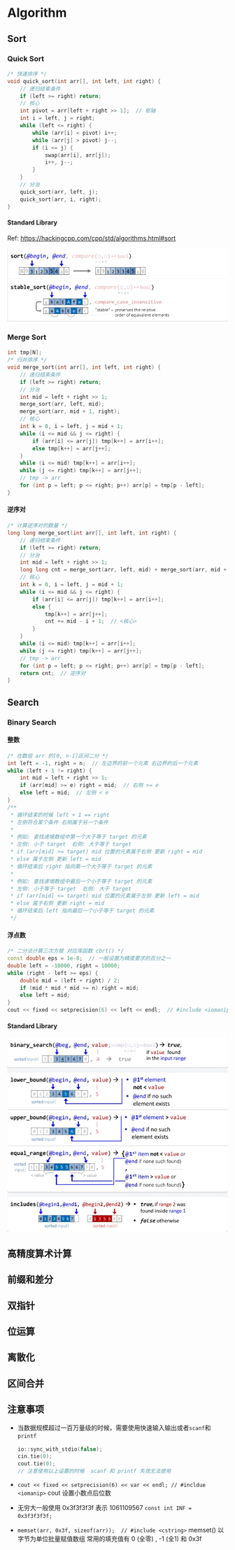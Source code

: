 # Algorithm

## Sort

### Quick Sort

```c++
/* 快速排序 */
void quick_sort(int arr[], int left, int right) {
    // 递归结束条件
    if (left >= right) return;
    // 核心
    int pivot = arr[left + right >> 1];  // 枢轴
    int i = left, j = right;
    while (left <= right) {
        while (arr[i] < pivot) i++;
        while (arr[j] > pivot) j--;
        if (i <= j) {
            swap(arr[i], arr[j]);
            i++, j--;
        }
    }
    // 分治
    quick_sort(arr, left, j);
    quick_sort(arr, i, right);
}
```

#### Standard Library

Ref: https://hackingcpp.com/cpp/std/algorithms.html#sort

![image.png](https://raw.githubusercontent.com/jiaahui/Pictures/main/sort.webp)

### Merge Sort

```c++
int tmp[N];
/* 归并排序 */
void merge_sort(int arr[], int left, int right) {
    // 递归结束条件
    if (left >= right) return;
    // 分治
    int mid = left + right >> 1;
    merge_sort(arr, left, mid);
    merge_sort(arr, mid + 1, right);
    // 核心
    int k = 0, i = left, j = mid + 1;
    while (i <= mid && j <= right) {
        if (arr[i] <= arr[j]) tmp[k++] = arr[i++];
        else tmp[k++] = arr[j++];
    }
    while (i <= mid) tmp[k++] = arr[i++];
    while (j <= right) tmp[k++] = arr[j++];
    // tmp -> arr
    for (int p = left; p <= right; p++) arr[p] = tmp[p - left];
}
```

#### 逆序对

```c++
/* 计算逆序对的数量 */
long long merge_sort(int arr[], int left, int right) {
    // 递归结束条件
    if (left >= right) return;
    // 分治
    int mid = left + right >> 1;
    long long cnt = merge_sort(arr, left, mid) + merge_sort(arr, mid + 1, right);  // 递归
    // 核心
    int k = 0, i = left, j = mid + 1;
    while (i <= mid && j <= right) {
        if (arr[i] <= arr[j]) tmp[k++] = arr[i++];
        else {
            tmp[k++] = arr[j++];
            cnt += mid - i + 1;  // <核心>
        }
    }
    while (i <= mid) tmp[k++] = arr[i++];
    while (j <= right) tmp[k++] = arr[j++];
    // tmp -> arr
    for (int p = left; p <= right; p++) arr[p] = tmp[p - left];
    return cnt;  // 逆序对
}
```



## Search

### Binary Search

#### 整数

```c++
/* 在数组 arr 的[0, n-1]区间二分 */
int left = -1, right = n;  // 左边界的前一个元素 右边界的后一个元素
while (left + 1 != right) {
    int mid = left + right >> 1;
    if (arr[mid] >= e) right = mid;  // 右侧 >= e
    else left = mid;  // 左侧 < e
}
/**
 * 循环结束的时候 left + 1 == right
 * 左侧符合某个条件 右侧属于另一个条件
 *
 * 例如: 查找递增数组中第一个大于等于 target 的元素
 * 左侧: 小于 target  右侧: 大于等于 target
 * if (arr[mid] >= target) mid 位置的元素属于右侧 更新 right = mid
 * else 属于左侧 更新 left = mid
 * 循环结束后 right 指向第一个大于等于 target 的元素
 *
 * 例如: 查找递增数组中最后一个小于等于 target 的元素
 * 左侧: 小于等于 target  右侧: 大于 target
 * if (arr[mid] <= target) mid 位置的元素属于左侧 更新 left = mid
 * else 属于右侧 更新 right = mid
 * 循环结束后 left 指向最后一个小于等于 target 的元素
 */
```

#### 浮点数

```c++
/* 二分法计算三次方根 对应库函数 cbrt() */
const double eps = 1e-8;  // 一般设置为精度要求的百分之一
double left = -10000, right = 10000;
while (right - left >= eps) {
    double mid = (left + right) / 2;
    if (mid * mid * mid >= n) right = mid;
    else left = mid;
}
cout << fixed << setprecision(6) << left << endl;  // #include <iomanip>
```

#### Standard Library

![image.png](https://raw.githubusercontent.com/jiaahui/Pictures/main/binary_search.webp)

## 高精度算术计算



## 前缀和差分



## 双指针



## 位运算



## 离散化



## 区间合并



## 注意事项

- 当数据规模超过一百万量级的时候，需要使用快速输入输出或者`scanf`和`printf`

  ```c++
  io::sync_with_stdio(false);
  cin.tie(0);
  cout.tie(0);
  // 注意使用以上设置的时候  scanf 和 printf 失效无法使用
  ```

- `cout << fixed << setprecision(6) << var << endl; // #incldue <iomanip>` cout 设置小数点后位数

- 无穷大一般使用 0x3f3f3f3f 表示 1061109567 `const int INF = 0x3f3f3f3f;`

- `memset(arr, 0x3f, sizeof(arr));  // #include <cstring>` memset() 以字节为单位批量赋值数组 常用的填充值有 0 (全零) , -1 (全1) 和 0x3f

